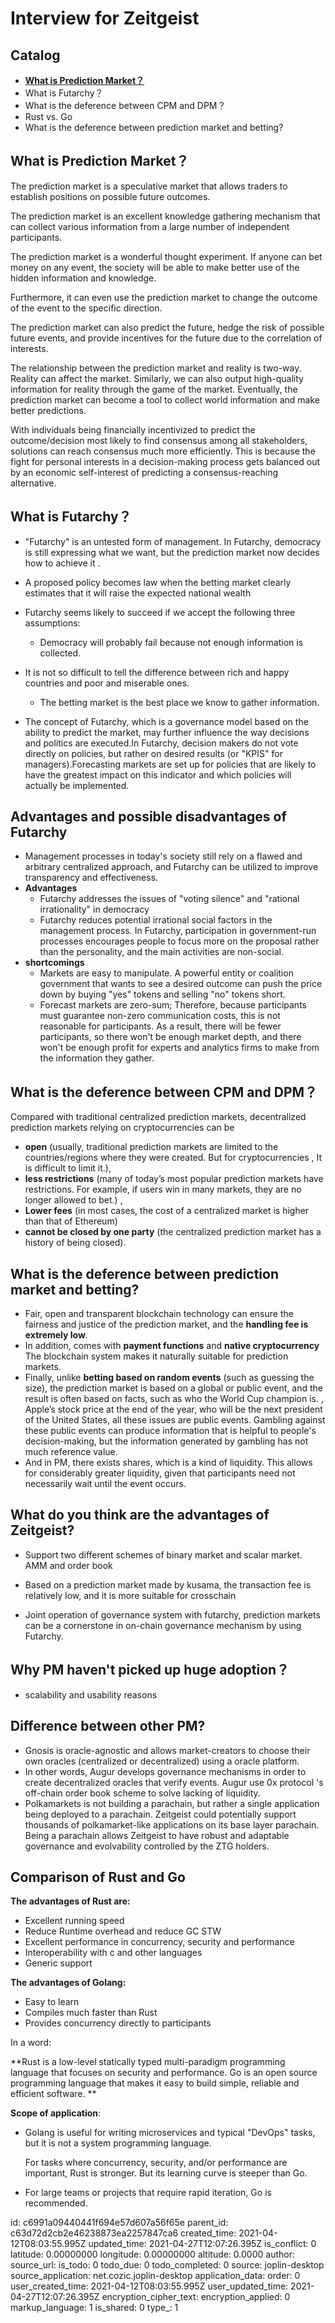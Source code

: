 # Interview for Zeitgeist

## Catalog

- [**What is Prediction Market？**](#What-is-Prediction-Market？)
- What is Futarchy？
- What is the deference between CPM and DPM？
- Rust vs. Go
- What is the deference between prediction market and betting?

## What is Prediction Market？

The prediction market is a speculative market that allows traders to establish positions on possible future outcomes. 

The prediction market is an excellent knowledge gathering mechanism that can collect various information from a large number of independent participants.

The prediction market is a wonderful thought experiment. If anyone can bet money on any event, the society will be able to make better use of the hidden information and knowledge. 

Furthermore, it can even use the prediction market to change the outcome of the event to the specific direction. 

The prediction market can also predict the future, hedge the risk of possible future events, and provide incentives for the future due to the correlation of interests. 

The relationship between the prediction market and reality is two-way. Reality can affect the market. Similarly, we can also output high-quality information for reality through the game of the market. Eventually, the prediction market can become a tool to collect world information and make better predictions. 

With individuals being financially incentivized to predict the outcome/decision most likely to find consensus among all stakeholders, solutions can reach consensus much more efficiently. This is because the fight for personal interests in a decision-making process gets balanced out by an economic self-interest of predicting a consensus-reaching alternative.

## What is Futarchy？

- "Futarchy" is an untested form of management.
In Futarchy, democracy is still expressing what we want, but the prediction market now decides how to achieve it .
- A proposed policy becomes law when the betting market clearly estimates that it will raise the expected national wealth 
- Futarchy seems likely to succeed if we accept the following three assumptions:

  - Democracy will probably fail because not enough information is collected.
- It is not so difficult to tell the difference between rich and happy countries and poor and miserable ones.
  - The betting market is the best place we know to gather information.
- The concept of Futarchy, which is a governance model based on the ability to predict the market, may further influence the way decisions and politics are executed.In Futarchy, decision makers do not vote directly on policies, but rather on desired results (or "KPIS" for managers).Forecasting markets are set up for policies that are likely to have the greatest impact on this indicator and which policies will actually be implemented.

## Advantages and possible disadvantages of Futarchy

- Management processes in today's society still rely on a flawed and arbitrary centralized approach, and Futarchy can be utilized to improve transparency and effectiveness.
- **Advantages**
  - Futarchy addresses the issues of "voting silence" and "rational irrationality" in democracy
  - Futarchy reduces potential irrational social factors in the management process.
    In Futarchy, participation in government-run processes encourages people to focus more on the proposal rather than the personality, and the main activities are non-social.
- **shortcomings**
  - Markets are easy to manipulate.
    A powerful entity or coalition government that wants to see a desired outcome can push the price down by buying "yes" tokens and selling "no" tokens short.
  - Forecast markets are zero-sum;
    Therefore, because participants must guarantee non-zero communication costs, this is not reasonable for participants.
    As a result, there will be fewer participants, so there won't be enough market depth, and there won't be enough profit for experts and analytics firms to make from the information they gather.

## What is the deference between CPM and DPM？

Compared with traditional centralized prediction markets, decentralized prediction markets relying on cryptocurrencies can be 

- **open** (usually, traditional prediction markets are limited to the countries/regions where they were created. But for cryptocurrencies , It is difficult to limit it.),
- **less restrictions** (many of today’s most popular prediction markets have restrictions. For example, if users win in many markets, they are no longer allowed to bet.) ,
- **Lower fees** (in most cases, the cost of a centralized market is higher than that of Ethereum) 
- **cannot be closed by one party** (the centralized prediction market has a history of being closed).

## What is the deference between prediction market and betting?

- Fair, open and transparent blockchain technology can ensure the fairness and justice of the prediction market, and the **handling fee is extremely low**. 
- In addition,  comes with **payment functions** and **native cryptocurrency** The blockchain system makes it naturally suitable for prediction markets. 
- Finally, unlike **betting based on random events** (such as guessing the size), the prediction market is based on a global or public event, and the result is often based on facts, such as who the World Cup champion is. , Apple’s stock price at the end of the year, who will be the next president of the United States, all these issues are public events. Gambling against these public events can produce information that is helpful to people's decision-making, but the information generated by gambling has not much reference value. 
- And in PM, there exists shares, which is a kind of liquidity. This allows for considerably greater liquidity, given that participants need not necessarily wait until the event occurs.

## What do you think are the advantages of Zeitgeist?

- Support two different schemes of binary market and scalar market. AMM and order book

- Based on a prediction market made by kusama, the transaction fee is relatively low, and it is more suitable for crosschain

- Joint operation of governance system with futarchy, prediction markets can be a cornerstone in  on-chain governance mechanism by using Futarchy.

  


## Why PM haven't picked up huge adoption？

- scalability and usability reasons

## Difference between other PM?

- Gnosis is oracle-agnostic and allows market-creators to choose their own oracles (centralized or decentralized) using a oracle platform.
- In other words, Augur develops governance mechanisms in order to create decentralized oracles that verify events. Augur use 0x protocol 's off-chain order book scheme to solve lacking of liquidity.
- Polkamarkets is not building a parachain, but rather a single application being deployed to a parachain. Zeitgeist could potentially support thousands of polkamarket-like applications on its base layer parachain. Being a parachain allows Zeitgeist to have robust and adaptable governance and evolvability controlled by the ZTG holders.

## Comparison of Rust and Go

**The advantages of Rust are:**

- Excellent running speed
- Reduce Runtime overhead and reduce GC STW
- Excellent performance in concurrency, security and performance
- Interoperability with c and other languages
- Generic support

**The advantages of Golang:**

- Easy to learn
- Compiles much faster than Rust
- Provides concurrency directly to participants

In a word:

**Rust is a low-level statically typed multi-paradigm programming language that focuses on security and performance. Go is an open source programming language that makes it easy to build simple, reliable and efficient software. **

**Scope of application**:

- Golang is useful for writing microservices and typical "DevOps" tasks, but it is not a system programming language. 

  For tasks where concurrency, security, and/or performance are important, Rust is stronger. But its learning curve is steeper than Go.

- For large teams or projects that require rapid iteration, Go is recommended.





id: c6991a09440441f694e57d607a56f65e
parent_id: c63d72d2cb2e46238873ea2257847ca6
created_time: 2021-04-12T08:03:55.995Z
updated_time: 2021-04-27T12:07:26.395Z
is_conflict: 0
latitude: 0.00000000
longitude: 0.00000000
altitude: 0.0000
author: 
source_url: 
is_todo: 0
todo_due: 0
todo_completed: 0
source: joplin-desktop
source_application: net.cozic.joplin-desktop
application_data: 
order: 0
user_created_time: 2021-04-12T08:03:55.995Z
user_updated_time: 2021-04-27T12:07:26.395Z
encryption_cipher_text: 
encryption_applied: 0
markup_language: 1
is_shared: 0
type_: 1